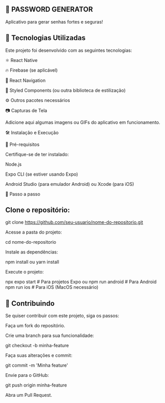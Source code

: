 ## 📱 PASSWORD GENERATOR

Aplicativo para gerar senhas fortes e seguras! 

## 🚀 Tecnologias Utilizadas

Este projeto foi desenvolvido com as seguintes tecnologias:

⚛️ React Native

🔥 Firebase (se aplicável)

🧩 React Navigation

💅 Styled Components (ou outra biblioteca de estilização)

⚙️ Outros pacotes necessários

📷 Capturas de Tela

Adicione aqui algumas imagens ou GIFs do aplicativo em funcionamento.

🛠️ Instalação e Execução

🔹 Pré-requisitos

Certifique-se de ter instalado:

Node.js

Expo CLI (se estiver usando Expo)

Android Studio (para emulador Android) ou Xcode (para iOS)

🔹 Passo a passo

## Clone o repositório:

git clone https://github.com/seu-usuario/nome-do-repositorio.git

Acesse a pasta do projeto:

cd nome-do-repositorio

Instale as dependências:

npm install
 ou
yarn install

Execute o projeto:

npx expo start  # Para projetos Expo
ou
npm run android  # Para Android
npm run ios  # Para iOS (MacOS necessário)




## 🤝 Contribuindo

Se quiser contribuir com este projeto, siga os passos:

Faça um fork do repositório.

Crie uma branch para sua funcionalidade:

git checkout -b minha-feature

Faça suas alterações e commit:

git commit -m 'Minha feature'

Envie para o GitHub:

git push origin minha-feature

Abra um Pull Request.
